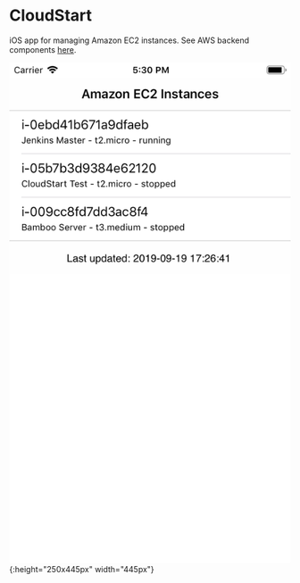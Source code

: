 # CloudStart
iOS app for managing Amazon EC2 instances. See AWS backend components [here](https://github.com/automatictester/cloudstart-backend).

![](screenshots/s1.png){:height="250x445px" width="445px"}
